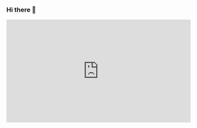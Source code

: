 ### Hi there 👋
<div style="width:480px"><iframe allow="fullscreen" frameBorder="0" height="270" src="https://giphy.com/embed/L7Lm7JSWSRkW5Vvjjg/video" width="480"></iframe></div>
<!--
**nottwithtt/nottwithtt** is a ✨ _special_ ✨ repository because its `README.md` (this file) appears on your GitHub profile.

Here are some ideas to get you started:

- 🔭 I’m currently working on ...
- 🌱 I’m currently learning ...
- 👯 I’m looking to collaborate on ...
- 🤔 I’m looking for help with ...
- 💬 Ask me about ...
- 📫 How to reach me: ...
- 😄 Pronouns: ...
- ⚡ Fun fact: ...
-->
